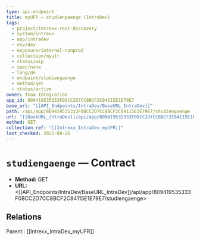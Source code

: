 ```yaml
---
type: api-endpoint
title: myUFR — studiengaenge (IntraDev)
tags:
  - project/intrexx-rest-discovery
  - system/intrexx
  - app/intradev
  - env/dev
  - exposure/internal-nonprod
  - collection/myufr
  - status/wip
  - spec/none
  - lang/de
  - endpoint/studiengaenge
  - method/get
  - status/active
owner: Team Integration
app_id: 809419535333F08CC2D7CC8BCF2C84115E1E79E7
base_url: "[[API_Endpoints/IntraDev/BaseURL_IntraDev]]"
path: /api/app/809419535333F08CC2D7CC8BCF2C84115E1E79E7/studiengaenge
url: "[[BaseURL_intraDev]]/api/app/809419535333F08CC2D7CC8BCF2C84115E1E79E7/studiengaenge"
method: GET
collection_ref: "[[Intrexx_IntraDev_myUFR]]"
last_checked: 2025-08-26
---
```


# `studiengaenge` — Contract
- **Method:** GET
- **URL:** <[[API_Endpoints/IntraDev/BaseURL_IntraDev]]/api/app/809419535333F08CC2D7CC8BCF2C84115E1E79E7/studiengaenge>

## Relations
Parent:: [[Intrexx_IntraDev_myUFR]]
